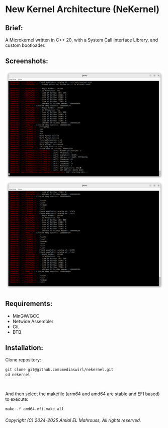 <!-- Read Me of NeKernel -->

# New Kernel Architecture (NeKernel)

## Brief:

A Microkernel written in C++ 20, with a System Call Interface Library, and custom bootloader.

## Screenshots:

![doc/apic.png](doc/apic.png)
![doc/filesystem.png](doc/filesystem.png)

## Requirements:

- MinGW/GCC
- Netwide Assembler
- Git
- BTB

## Installation:

Clone repository:

```
git clone git@github.com:mediaswirl/nekernel.git
cd nekernel
```

</br>

And then select the makefile (arm64 and amd64 are stable and EFI based) to execute:

```
make -f amd64-efi.make all
```

###### Copyright (C) 2024-2025 Amlal EL Mahrouss, All rights reserved.
